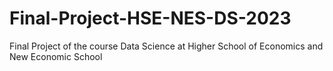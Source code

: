 # Final-Project-HSE-NES-DS-2023
Final Project of the course Data Science at Higher School of Economics and New Economic School 
